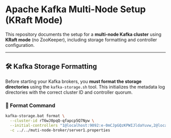 # Apache Kafka Multi-Node Setup (KRaft Mode)

This repository documents the setup for a **multi-node Kafka cluster** using **KRaft mode** (no ZooKeeper), including storage formatting and controller configuration.

---

## 🛠 Kafka Storage Formatting

Before starting your Kafka brokers, you **must format the storage directories** using the `kafka-storage.sh` tool. This initializes the metadata log directories with the correct cluster ID and controller quorum.

### 📌 Format Command

```bash
kafka-storage.bat format \
  --cluster-id rT6wJ0pqQ-qfapcp5Q7Nyw \
  --initial-controllers "1@localhost:9092:e-0mCJpGQzKPWIJldaYuvw,2@localhost:9094:Alzn_rEVTl6HXvSbQlOMjA,3@localhost:9096:bTZQr6fTQICYrypoYr-eTA" \
  -c ../../muti-node-broker/server1.properties
